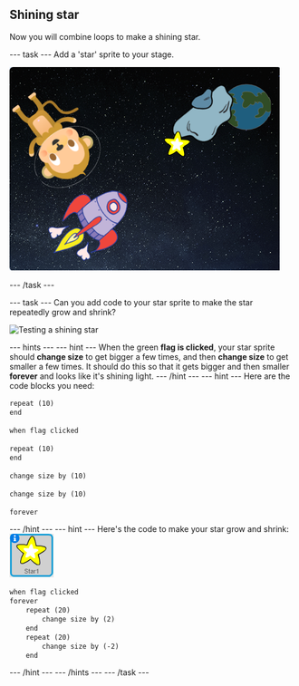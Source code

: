 ## Shining star

Now you will combine loops to make a shining star.

--- task ---
Add a 'star' sprite to your stage.

![Adding a star sprite](images/space-star-sprite.png)

--- /task ---

--- task ---
Can you add code to your star sprite to make the star repeatedly grow and shrink?

![Testing a shining star](images/space-star-test.png)

--- hints ---
--- hint ---
When the green __flag is clicked__, your star sprite should __change size__ to get bigger a few times, and then __change size__ to get smaller a few times. It should do this so that it gets bigger and then smaller __forever__ and looks like it's shining light.
--- /hint ---
--- hint ---
Here are the code blocks you need:

```blocks3
repeat (10)
end

when flag clicked

repeat (10)
end

change size by (10)

change size by (10)

forever
```
--- /hint ---
--- hint ---
Here's the code to make your star grow and shrink:
![Star sprite](images/sprite-star.png)
```blocks3
when flag clicked
forever
    repeat (20)
        change size by (2)
    end
    repeat (20)
        change size by (-2)
    end

```
--- /hint ---
--- /hints ---
--- /task ---
